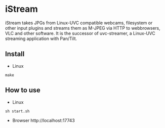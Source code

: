 # iStream

iStream takes JPGs from Linux-UVC compatible webcams, filesystem or other input plugins and streams them as M-JPEG via HTTP to webbrowsers, VLC and other software. It is the successor of uvc-streamer, a Linux-UVC streaming application with Pan/Tilt.

## Install

- Linux
```
make
```

## How to use

- Linux
```
sh start.sh
```

- Browser
http://localhost:17743
